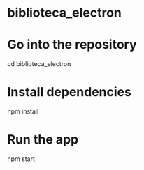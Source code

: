 ﻿# biblioteca_electron
# Go into the repository
cd biblioteca_electron
# Install dependencies
npm install
# Run the app
npm start
